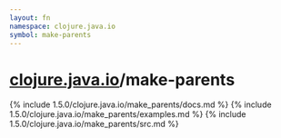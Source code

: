 ```yaml
---
layout: fn
namespace: clojure.java.io
symbol: make-parents
---
```


# [clojure.java.io](../)/make-parents

{% include 1.5.0/clojure.java.io/make_parents/docs.md %}
{% include 1.5.0/clojure.java.io/make_parents/examples.md %}
{% include 1.5.0/clojure.java.io/make_parents/src.md %}

